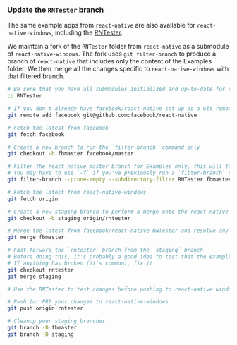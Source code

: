 ### Update the `RNTester` branch

The same example apps from `react-native` are also available for `react-native-windows`, including the [RNTester](https://github.com/facebook/react-native/tree/master/Examples/UIExplorer).

We maintain a fork of the `RNTester` folder from `react-native` as a submodule of `react-native-windows`. The fork uses `git filter-branch` to produce a branch of `react-native` that includes only the content of the Examples folder. We then merge all the changes specific to `react-native-windows` with that filtered branch.

```bash
# Be sure that you have all submodules initialized and up-to-date for react-native-windows.
cd RNTester

# If you don't already have facebook/react-native set up as a Git remote...
git remote add facebook git@github.com:facebook/react-native

# Fetch the latest from facebook
git fetch facebook

# Create a new branch to run the `filter-branch` command only
git checkout -b fbmaster facebook/master

# Filter the react-native master branch for Examples only, this will take some time
# You may have to use `-f` if you've previously run a `filter-branch` command
git filter-branch --prune-empty --subdirectory-filter RNTester fbmaster

# Fetch the latest from react-native-windows
git fetch origin

# Create a new staging branch to perform a merge onto the react-native-windows `examples` branch
git checkout -b staging origin/rntester

# Merge the latest from facebook/react-native RNTester and resolve any merge conflicts
git merge fbmaster

# Fast-forward the `rntester` branch from the `staging` branch
# Before doing this, it's probably a good idea to test that the examples are working by running them
# If anything has broken (it's common), fix it
git checkout rntester
git merge staging

# Use the RNTester to test changes before pushing to react-native-windows

# Push (or PR) your changes to react-native-windows
git push origin rntester

# Cleanup your staging branches
git branch -D fbmaster
git branch -D staging
```